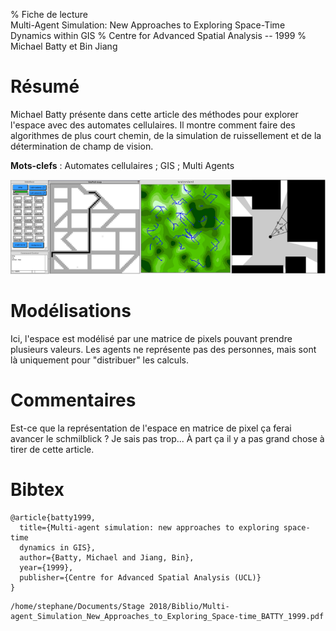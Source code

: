 % Fiche de lecture  
Multi-Agent Simulation: New Approaches to Exploring Space-Time Dynamics within GIS
% Centre for Advanced Spatial Analysis -- 1999
% Michael Batty et Bin Jiang

# Résumé

Michael Batty présente dans cette article des méthodes pour explorer l'espace
avec des automates cellulaires. Il montre comment faire des algorithmes de plus
court chemin, de la simulation de ruissellement et de la détermination de champ
de vision.

**Mots-clefs** : Automates cellulaires ; GIS ; Multi Agents

![De gauche à droite : Dijkstra, ruissellement, champ de vision](batty1999.png)

# Modélisations

Ici, l'espace est modélisé par une matrice de pixels pouvant prendre plusieurs
valeurs. Les agents ne représente pas des personnes, mais sont là uniquement
pour "distribuer" les calculs.

# Commentaires

Est-ce que la représentation de l'espace en matrice de pixel ça ferai avancer
le schmilblick ? Je sais pas trop... À part ça il y a pas grand chose à tirer
de cette article.

# Bibtex

```
@article{batty1999,
  title={Multi-agent simulation: new approaches to exploring space-time
  dynamics in GIS},
  author={Batty, Michael and Jiang, Bin},
  year={1999},
  publisher={Centre for Advanced Spatial Analysis (UCL)}
}
```

```
/home/stephane/Documents/Stage 2018/Biblio/Multi-agent_Simulation_New_Approaches_to_Exploring_Space-time_BATTY_1999.pdf
```
